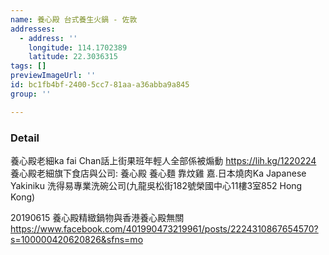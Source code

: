 ```yaml
---
name: 養心殿 台式養生火鍋 - 佐敦
addresses:
  - address: ''
    longitude: 114.1702389
    latitude: 22.3036315
tags: []
previewImageUrl: ''
id: bc1fb4bf-2400-5cc7-81aa-a36abba9a845
group: ''

---
```

### Detail
養心殿老細ka fai Chan話上街果班年輕人全部係被煽動
https://lih.kg/1220224
養心殿老細旗下食店與公司: 
養心殿
養心麵
靠炆雞
嘉.日本燒肉Ka Japanese Yakiniku
洗得易專業洗碗公司(九龍吳松街182號榮國中心11樓3室852 Hong Kong)

20190615
養心殿精緻鍋物與香港養心殿無關
https://www.facebook.com/401990473219961/posts/2224310867654570?s=100000420620826&sfns=mo

